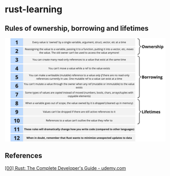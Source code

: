 # rust-learning

## Rules of ownership, borrowing and lifetimes

![rules](./rules.png)

## References

[[00] Rust: The Complete Developer's Guide - udemy.com](https://www.udemy.com/course/rust-the-complete-developers-guide/)
